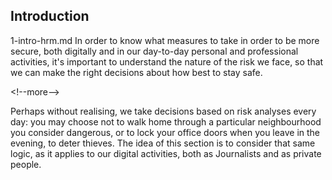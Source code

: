 
## Introduction

1-intro-hrm.md
In order to know what measures to take in order to be more secure, both digitally and in our day-to-day personal and professional activities, it&#39;s important to understand the nature of the risk we face, so that we can make the right decisions about how best to stay safe.

&lt;!--more--&gt;

Perhaps without realising, we take decisions based on risk analyses every day: you may choose not to walk home through a particular neighbourhood you consider dangerous, or to lock your office doors when you leave in the evening, to deter thieves. The idea of this section is to consider that same logic, as it applies to our digital activities, both as Journalists and as private people.